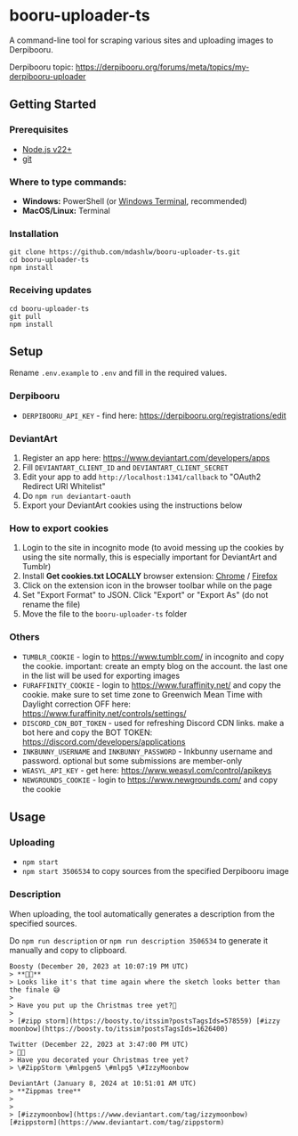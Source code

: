 # booru-uploader-ts

A command-line tool for scraping various sites and uploading images to Derpibooru.

Derpibooru topic: https://derpibooru.org/forums/meta/topics/my-derpibooru-uploader

## Getting Started

### Prerequisites

- [Node.js v22+](https://nodejs.org/en/download/prebuilt-installer)
- [git](https://git-scm.com/downloads)

### Where to type commands:

- **Windows:** PowerShell (or [Windows Terminal](https://aka.ms/terminal), recommended)
- **MacOS/Linux:** Terminal

### Installation

```
git clone https://github.com/mdashlw/booru-uploader-ts.git
cd booru-uploader-ts
npm install
```

### Receiving updates

```
cd booru-uploader-ts
git pull
npm install
```

## Setup

Rename `.env.example` to `.env` and fill in the required values.

### Derpibooru

- `DERPIBOORU_API_KEY` - find here: https://derpibooru.org/registrations/edit

### DeviantArt

1. Register an app here: https://www.deviantart.com/developers/apps
2. Fill `DEVIANTART_CLIENT_ID` and `DEVIANTART_CLIENT_SECRET`
3. Edit your app to add `http://localhost:1341/callback` to "OAuth2 Redirect URI Whitelist"
4. Do `npm run deviantart-oauth`
5. Export your DeviantArt cookies using the instructions below

### How to export cookies

1. Login to the site in incognito mode (to avoid messing up the cookies by using the site normally, this is especially important for DeviantArt and Tumblr)
2. Install **Get cookies.txt LOCALLY** browser extension: [Chrome](https://chromewebstore.google.com/detail/get-cookiestxt-locally/cclelndahbckbenkjhflpdbgdldlbecc) / [Firefox](https://addons.mozilla.org/en-US/firefox/addon/get-cookies-txt-locally/)
3. Click on the extension icon in the browser toolbar while on the page
4. Set "Export Format" to JSON. Click "Export" or "Export As" (do not rename the file)
5. Move the file to the `booru-uploader-ts` folder

### Others

- `TUMBLR_COOKIE` - login to https://www.tumblr.com/ in incognito and copy the cookie. important: create an empty blog on the account. the last one in the list will be used for exporting images
- `FURAFFINITY_COOKIE` - login to https://www.furaffinity.net/ and copy the cookie. make sure to set time zone to Greenwich Mean Time with Daylight correction OFF here: https://www.furaffinity.net/controls/settings/
- `DISCORD_CDN_BOT_TOKEN` - used for refreshing Discord CDN links. make a bot here and copy the BOT TOKEN: https://discord.com/developers/applications
- `INKBUNNY_USERNAME` and `INKBUNNY_PASSWORD` - Inkbunny username and password. optional but some submissions are member-only
- `WEASYL_API_KEY` - get here: https://www.weasyl.com/control/apikeys
- `NEWGROUNDS_COOKIE` - login to https://www.newgrounds.com/ and copy the cookie

## Usage

### Uploading

- `npm start`
- `npm start 3506534` to copy sources from the specified Derpibooru image

### Description

When uploading, the tool automatically generates a description from the specified sources.

Do `npm run description` or `npm run description 3506534` to generate it manually and copy to clipboard.

```
Boosty (December 20, 2023 at 10:07:19 PM UTC)
> **🤍🎄**
> Looks like it's that time again where the sketch looks better than the finale 😅 
>
> Have you put up the Christmas tree yet?🎄
>
> [#zipp storm](https://boosty.to/itssim?postsTagsIds=578559) [#izzy moonbow](https://boosty.to/itssim?postsTagsIds=1626400)

Twitter (December 22, 2023 at 3:47:00 PM UTC)
> 🤍🎄
> Have you decorated your Christmas tree yet?
> \#ZippStorm \#mlpgen5 \#mlpg5 \#IzzyMoonbow

DeviantArt (January 8, 2024 at 10:51:01 AM UTC)
> **Zippmas tree**
>
>
> [#izzymoonbow](https://www.deviantart.com/tag/izzymoonbow) [#zippstorm](https://www.deviantart.com/tag/zippstorm)
```

